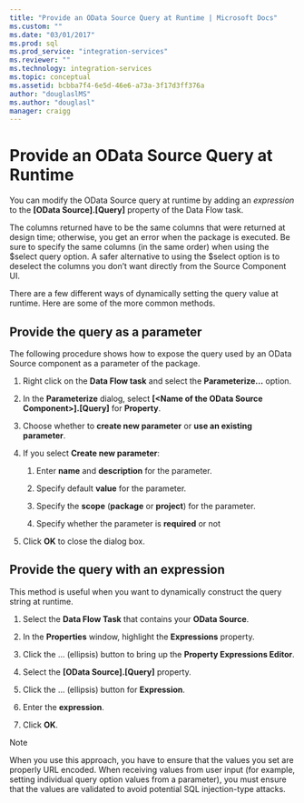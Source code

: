 ```yaml
---
title: "Provide an OData Source Query at Runtime | Microsoft Docs"
ms.custom: ""
ms.date: "03/01/2017"
ms.prod: sql
ms.prod_service: "integration-services"
ms.reviewer: ""
ms.technology: integration-services
ms.topic: conceptual
ms.assetid: bcbba7f4-6e5d-46e6-a73a-3f17d3ff376a
author: "douglaslMS"
ms.author: "douglasl"
manager: craigg
---
```

# Provide an OData Source Query at Runtime
 You can modify the OData Source query at runtime by adding an *expression* to the **[OData Source].[Query]** property of the Data Flow task.  
  
 The columns returned have to be the same columns that were returned at design time; otherwise, you get an error when the package is executed. Be sure to specify the same columns (in the same order) when using the $select query option. A safer alternative to using the $select option is to deselect the columns you don’t want directly from the Source Component UI.  
  
 There are a few different ways of dynamically setting the query value at runtime. Here are some of the more common methods.  
  
## Provide the query as a parameter  
 The following procedure shows how to expose the query used by an OData Source component as a parameter of the package.  
  
1.  Right click on the **Data Flow task** and select the **Parameterize…** option.  
  
2.  In the **Parameterize** dialog, select **[\<Name of the OData Source Component>].[Query]** for **Property**.  
  
3.  Choose whether to **create new parameter** or **use an existing parameter**.  
  
4.  If you select **Create new parameter**:  
  
    1.  Enter **name** and **description** for the parameter.  
  
    2.  Specify default **value** for the parameter.  
  
    3.  Specify the **scope** (**package** or **project**) for the parameter.  
  
    4.  Specify whether the parameter is **required** or not  
  
5.  Click **OK** to close the dialog box.  
  
## Provide the query with an expression
 This method is useful when you want to dynamically construct the query string at runtime.
  
1.  Select the **Data Flow Task** that contains your **OData Source**.  
  
2.  In the **Properties** window, highlight the **Expressions** property.  
  
3.  Click the … (ellipsis) button to bring up the **Property Expressions Editor**.  
  
4.  Select the **[OData Source].[Query]** property.  
  
5.  Click the … (ellipsis) button for **Expression**.  
  
6.  Enter the **expression**.  
  
7.  Click **OK**.  
  
> [!NOTE]  
> When you use this approach, you have to ensure that the values you set are properly URL encoded. When receiving values from user input (for example, setting individual query option values from a parameter), you must ensure that the values are validated to avoid potential SQL injection-type attacks.  
  
  
